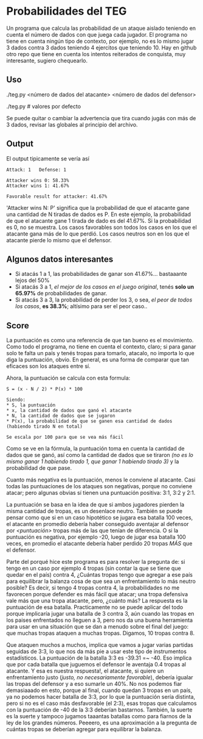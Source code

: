 # Probabilidades del TEG
Un programa que calcula las probabilidad de un ataque aislado teniendo en cuenta el número de dados con que juega cada jugador. El programa no tiene en cuenta ningún tipo de contexto, por ejemplo, no es lo mismo jugar 3 dados contra 3 dados teniendo 4 ejercitos que teniendo 10. Hay en github otro repo que tiene en cuenta los intentos reiterados de conquista, muy interesante, sugiero chequearlo.

## Uso
./teg.py \<número de dados del atacante\> \<número de dados del defensor\>

./teg.py            \# valores por defecto

Se puede quitar o cambiar la advertencia que tira cuando jugás con más de 3 dados, revisar las globales al principio del archivo.

## Output
El output tipicamente se vería así

```
Attack: 1   Defense: 1

Attacker wins 0: 58.33%
Attacker wins 1: 41.67%

Favorable result for attacker: 41.67%
```

'Attacker wins N: P' significa que la probabilidad de que el atacante gane una cantidad de N tiradas de dados es P. En este ejemplo, la probabilidad de que el atacante gane 1 tirada de dado es del 41.67%. Si la probabilidad es 0, no se muestra. Los casos favorables son todos los casos en los que el atacante gana más de lo que perdió. Los casos neutros son en los que el atacante pierde lo mismo que el defensor.

## Algunos datos interesantes
* Si atacás 1 a 1, las probabilidades de ganar son 41.67%... bastaaante lejos del 50%
* Si atacás 3 a 1, _el mejor de los casos en el juego original_, tenés **solo un 65.97%** de probabilidades de ganar.
* Si atacás 3 a 3, la probabilidad de perder los 3, o sea, _el peor de todos los casos_, **es 38.3%**; altísimo para ser el peor caso..

## Score
La puntuación es como una referencia de que tan bueno es el movimiento. Como todo el programa, no tiene en cuenta el contexto, claro; si para ganar solo te falta un país y tenés tropas para tomarlo, atacalo, no importa lo que diga la puntuación, obvio. En general, es una forma de comparar que tan eficaces son los ataques entre sí.

Ahora, la puntuación se calcula con esta formula: 

```
S = (x - N / 2) * P(x) * 100

Siendo:
* S, la puntuación
* x, la cantidad de dados que ganó el atacante
* N, la cantidad de dados que se jugaron
* P(x), la probabilidad de que se ganen esa cantidad de dados (habiendo tirado N en total)

Se escala por 100 para que se vea más fácil
```

Como se ve en la fórmula, la puntuación toma en cuenta la cantidad de dados que se ganó, así como la cantidad de dados que se tiraron _(no es lo mismo ganar 1 habiendo tirado 1, que ganar 1 habiendo tirado 3)_ y la probabilidad de que pase.

Cuanto más negativa es la puntuación, menos le conviene al atacante. Casi todas las puntuaciones de los ataques son negativas, porque no conviene atacar; pero algunas obvias sí tienen una puntuación positiva: 3:1, 3:2 y 2:1.

La puntuación se basa en la idea de que si ambos jugadores pierden la misma cantidad de tropas, es un desenlace neutro. También se puede pensar como que si en un caso hipotético se jugara esa batalla 100 veces, el atacante en promedio debería haber conseguido aventajar al defensor por _\<puntuación\>_ tropas más de las que tenían de diferencia. O si la puntuación es negativa, por ejemplo -20, luego de jugar esa batalla 100 veces, en promedio el atacante debería haber perdido 20 tropas _MÁS_ que el defensor.

Parte del porqué hice este programa es para resolver la pregunta de: si tengo en un caso por ejemplo 4 tropas (sin contar la que se tiene que quedar en el país) contra 4, ¿Cuántas tropas tengo que agregar a ese país para equilibrar la balanza cosa de que sea un enfrentamiento lo más neutro posible? Es decir, si tengo 4 tropas contra 4, la probabilidades no me favorecen porque defender es más fácil que atacar; una tropa defensiva vale más que una tropa atacante, pero, ¿cuánto más? La respuesta es la puntuación de esa batalla. Practicamente no se puede aplicar del todo porque implicaría jugar una batalla de 3 contra 3, aún cuando las tropas en los paises enfrentados no lleguen a 3, pero nos da una buena herramienta para usar en una situación que se dan a menudo sobre el final del juego: que muchas tropas ataquen a muchas tropas. Digamos, 10 tropas contra 8. 

Que ataquen muchos a muchos, implica que vamos a jugar varias partidas seguidas de 3:3, lo que nos da más pie a usar este tipo de instrumentos estadísticos. La puntuación de la batalla 3:3 es -39.31 =~ -40. Eso implica que por cada batalla que juguemos el defensor le aventaja 0.4 tropas al atacante. Y esa es nuestra respuesta!, el atacante, si quiere un enfrentamiento justo (_justo, no necesariamente favorable_), debería igualar las tropas del defensor y a eso sumarle un 40%. No nos podemos fiar demasiaaado en esto, porque al final, cuando quedan 3 tropas en un país, ya no podemos hacer batalla de 3:3, por lo que la puntuación sería distinta, pero si no es el caso más desfavorable (el 2:3), esas tropas que calculamos con la puntuación de -40 de la 3:3 deberían bastarnos. También, la suerte es la suerte y tampoco jugamos taaantas batallas como para fiarnos de la ley de los grandes números. Peeeero, es una aproximación a la pregunta de cuántas tropas se deberían agregar para equilibrar la balanza.

